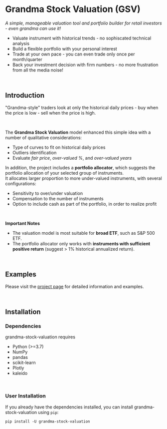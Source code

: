 # Grandma Stock Valuation (GSV)
*A simple, manageable valuation tool and portfolio builder for retail investors - even grandma can use it!*
<br>
* Valuate instrument with historical trends - no sophiscated technical analysis
* Build a flexible portfolio with your personal interest
* Trade at your own pace - you can even trade only once per month/quarter
* Back your investment decision with firm numbers - no more frustration from all the media noise!

<br>

## Introduction
"Grandma-style" traders look at only the historical daily prices - buy when the price is low - sell when the price is high.

<br>

The **Grandma Stock Valuation** model enhanced this simple idea with a number of qualitative considerations:
* Type of curves to fit on historical daily prices
* Outliers identification
* Evaluate *fair price*, *over-valued %*, and *over-valued years*

In addition, the project includes a **portfolio allocator**, which suggests the portfolio allocation of your selected group of instruments.<br>
It allocates larger proportion to more under-valued instruments, with several configurations:
* Sensitivity to over/under valuation
* Compensation to the number of instruments
* Option to include cash as part of the portfolio, in order to realize profit

<br>

**Important Notes**
* The valuation model is most suitable for **broad ETF**, such as S&P 500 ETF.
* The portfolio allocator only works with **instruments with sufficient positive return** (suggest > 1% historical annualized return).

<br>

## Examples
Please visit the [project page](https://github.com/gowestyang/grandma-stock-valuation) for detailed information and examples.

<br>

## Installation
### Dependencies
grandma-stock-valuation requires
* Python (>=3.7)
* NumPy
* pandas
* scikit-learn
* Plotly
* kaleido

<br>

### User Installation
If you already have the dependencies installed, you can install grandma-stock-valuation using `pip`:

    pip install -U grandma-stock-valuation



